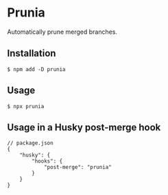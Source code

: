 # Prunia

Automatically prune merged branches.

## Installation

```
$ npm add -D prunia
```

## Usage

```
$ npx prunia
```

## Usage in a Husky post-merge hook 

```jsonc
// package.json
{
	"husky": {
		"hooks": {
			"post-merge": "prunia"
		}
	}
}
```
